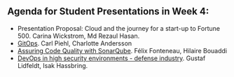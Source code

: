 ## Agenda for Student Presentations in Week 4:
- Presentation Proposal: Cloud and the journey for a start-up to Fortune 500. Carina Wickstrom, Md Rezaul Hasan.
- [GitOps](https://github.com/KTH/devops-course/blob/2021/contributions/presentation/week4/cpiehl-charande/GitOps.pdf). Carl Piehl, Charlotte Andersson
- [Assuring Code Quality with SonarQube](https://github.com/KTH/devops-course/blob/2021/contributions/presentation/week4/felixfon-bouaddi/presentation%20-%20SonarQube.pdf). Félix Fonteneau, Hilaire Bouaddi
- [DevOps in high security environments - defense industry](https://docs.google.com/presentation/d/1yg-VugFIyyxxv-h4Ub4S-z_xPuxzIwfyyPAEkVlGgHA/edit?usp=sharing). Gustaf Lidfeldt, Isak Hassbring.
